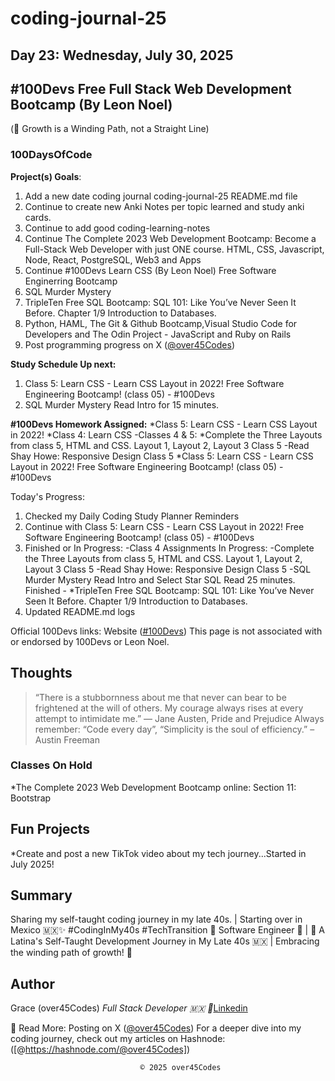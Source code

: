 # coding-journal-25

## Day 23: Wednesday, July 30, 2025

## #100Devs Free Full Stack Web Development Bootcamp (By Leon Noel)

(🌱 Growth is a Winding Path, not a Straight Line)

### 100DaysOfCode

**Project(s) Goals**:

1. Add a new date coding journal coding-journal-25 README.md file
2. Continue to create new Anki Notes per topic learned and study anki cards.
3. Continue to add good coding-learning-notes
4. Continue The Complete 2023 Web Development Bootcamp: Become a Full-Stack Web Developer with just ONE course. HTML, CSS, Javascript, Node, React, PostgreSQL, Web3 and Apps
5. Continue #100Devs Learn CSS (By Leon Noel) Free Software Enginerring Bootcamp
6. SQL Murder Mystery
7. TripleTen Free SQL Bootcamp: SQL 101: Like You’ve Never Seen It Before. Chapter 1/9 Introduction to Databases.
8. Python, HAML, The Git & Github Bootcamp,Visual Studio Code for Developers and The Odin Project - JavaScript and Ruby on Rails
9. Post programming progress on X ([@over45Codes](https://x.com/over45Codes))

**Study Schedule Up next:**

1. Class 5: Learn CSS - Learn CSS Layout in 2022! Free Software Engineering Bootcamp! (class 05) - #100Devs
2. SQL Murder Mystery Read Intro for 15 minutes.

**#100Devs Homework Assigned:**
*Class 5: Learn CSS - Learn CSS Layout in 2022!
*Class 4: Learn CSS
    -Classes 4 & 5:
  *Complete the Three Layouts from class 5, HTML and CSS. Layout 1, Layout 2, Layout 3 Class 5
    -Read Shay Howe: Responsive Design Class 5
*Class 5: Learn CSS - Learn CSS Layout in 2022! Free Software Engineering Bootcamp! (class 05) - #100Devs


Today's Progress:

1. Checked my Daily Coding Study Planner Reminders
2. Continue with Class 5: Learn CSS - Learn CSS Layout in 2022! Free Software Engineering Bootcamp! (class 05) - #100Devs
3. Finished or In Progress:
    -Class 4 Assignments In Progress:
        -Complete the Three Layouts from class 5, HTML and CSS. Layout 1, Layout 2, Layout 3 Class 5
        -Read Shay Howe: Responsive Design Class 5
        -SQL Murder Mystery Read Intro and Select Star SQL Read 25 minutes.
        Finished - *TripleTen Free SQL Bootcamp: SQL 101: Like You’ve Never Seen It Before. Chapter 1/9 Introduction to Databases.
4. Updated README.md logs


Official 100Devs links: Website ([#100Devs](https://leonnoel.com/100devs/))
This page is not associated with or endorsed by 100Devs or Leon Noel.

## Thoughts

> “There is a stubbornness about me that never can bear to be frightened at the will of others. My courage always rises at every attempt to intimidate me.” ― Jane Austen, Pride and Prejudice
> Always remember: “Code every day”, “Simplicity is the soul of efficiency.” – Austin Freeman

### Classes On Hold

*The Complete 2023 Web Development Bootcamp online: Section 11: Bootstrap

## Fun Projects

*Create and post a new TikTok video about my tech journey...Started in July 2025!

## Summary

Sharing my self-taught coding journey in my late 40s. | Starting over in Mexico 🇲🇽✨ #CodingInMy40s #TechTransition 🚀
Software Engineer 🚀 | 🌮 A Latina's Self-Taught Development Journey in My Late 40s 🇲🇽 | Embracing the winding path of growth! 🌱

## Author

Grace (over45Codes)  *Full Stack Developer 🇲🇽 💜*[Linkedin](https://www.linkedin.com/in/castanedagrace/)

📖 Read More:
Posting on X ([@over45Codes](https://x.com/over45Codes))
For a deeper dive into my coding journey, check out my articles on Hashnode:([@https://hashnode.com/@over45Codes])

                                 © 2025 over45Codes
